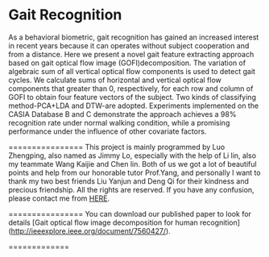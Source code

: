 Gait Recognition
================
As a behavioral biometric, gait recognition has gained an increased interest in recent years because it can operates without subject cooperation and from a distance. Here we present a novel gait feature extracting approach based on gait optical flow image (GOFI)decomposition. The variation of algebraic sum of all vertical optical flow components is used to detect gait cycles.  We calculate sums of horizontal and vertical optical flow components that greater than 0, respectively, for each row and column of GOFI to obtain four feature vectors of the subject. Two kinds of classifying method-PCA+LDA and DTW-are adopted. Experiments implemented on  the CASIA Database B and C demonstrate the approach achieves a 98\% recognition rate under normal walking condition, while a promising performance under the influence of other covariate factors.

================
This project is mainly programmed by Luo Zhengping, also named as Jimmy Lo, especially with the help of Li lin, also my teammate Wang Kaijie and Chen lin. Both of us we got a lot of beautiful points and help from our honorable tutor Prof.Yang, and personally I want to thank my two best friends Liu Yanjun and Deng Qi for their kindness and precious friendship. All the rights are reserved. If you have any confusion, please contact me from [HERE](https://github.com/Jimmy-Lo/gait_recognition/wiki/Contact-me).

================
You can download our published paper to look for details [Gait optical flow image decomposition for human recognition] (http://ieeexplore.ieee.org/document/7560427/).

=============
